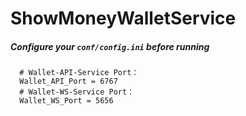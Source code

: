 # ShowMoneyWalletService

##### Configure your `conf/config.ini` before running
```
  # Wallet-API-Service Port：
  Wallet_API_Port = 6767
  # Wallet-WS-Service Port：
  Wallet_WS_Port = 5656
```
